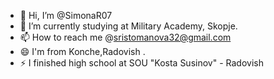 - 👋 Hi, I’m @SimonaR07
- 🌱 I’m currently studying at Military Academy, Skopje.
- 📫 How to reach me @sristomanova32@gmail.com
- 😄 I'm from Konche,Radovish .
- ⚡ I finished high school at SOU "Kosta Susinov" - Radovish 

<!---
SimonaR07/SimonaR07 is a ✨ special ✨ repository because its `README.md` (this file) appears on your GitHub profile.
You can click the Preview link to take a look at your changes.
--->
